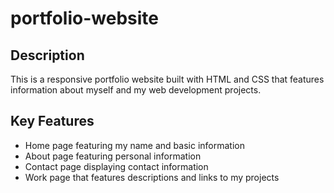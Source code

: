 # portfolio-website

## Description
This is a responsive portfolio website built with HTML and CSS that features information about myself and my web development projects.

## Key Features

- Home page featuring my name and basic information
- About page featuring personal information
- Contact page displaying contact information
- Work page that features descriptions and links to my projects





